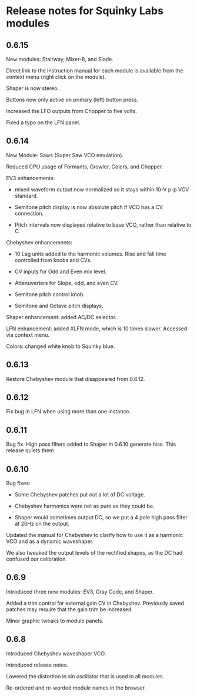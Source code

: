 # Release notes for Squinky Labs modules

## 0.6.15

New modules: Stairway, Mixer-8, and Slade.

Direct link to the instruction manual for each module is available from the context menu (right click on the module).

Shaper is now stereo.

Buttons now only active on primary (left) button press.

Increased the LFO outputs from Chopper to five volts.

Fixed a typo on the LFN panel.

## 0.6.14

New Module: Saws (Super Saw VCO emulation).

Reduced CPU usage of Formants, Growler, Colors, and Chopper.

EV3 enhancements:

* mixed waveform output now normalized so it stays within 10-V p-p VCV standard.

* Semitone pitch display is now absolute pitch if VCO has a CV connection.

* Pitch intervals now displayed relative to base VCO, rather than relative to C.

Chebyshev enhancements:

* 10 Lag units added to the harmonic volumes. Rise and fall time controlled from knobs and CVs.

* CV inputs for Odd and Even mix level.

* Attenuverters for Slope, odd, and even CV.

* Semitone pitch control knob.

* Semitone and Octave pitch displays.

Shaper enhancement: added AC/DC selector.

LFN enhancement: added XLFN mode, which is 10 times slower. Accessed via context menu.

Colors: changed white knob to Squinky blue.

## 0.6.13

Restore Chebyshev module that disappeared from 0.6.12.

## 0.6.12

Fix bug in LFN when using more than one instance.

## 0.6.11

Bug fix. High pass filters added to Shaper in 0.6.10 generate hiss. This release quiets them.

## 0.6.10

Bug fixes:

* Some Chebyshev patches put out a lot of DC voltage.

* Chebyshev harmonics were not as pure as they could be.

* Shaper would sometimes output DC, so we put a 4 pole high pass filter at 20Hz on the output.

Updated the manual for Chebyshev to clarify how to use it as a harmonic VCO and as a dynamic waveshaper.

We also tweaked the output levels of the rectified shapes, as the DC had confused our calibration.

## 0.6.9

Introduced three new modules: EV3, Gray Code, and Shaper.

Added a trim control for external gain CV in Chebyshev. Previously saved patches may require that the gain trim be increased.

Minor graphic tweaks to module panels.

## 0.6.8

Introduced Chebyshev waveshaper VCO.

Introduced release notes.

Lowered the distortion in sin oscillator that is used in all modules.

Re-ordered and re-worded module names in the browser.
